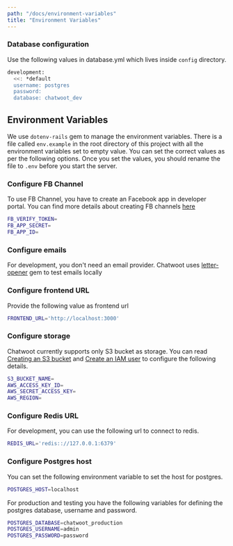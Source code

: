 ```yaml
---
path: "/docs/environment-variables"
title: "Environment Variables"
---
```


### Database configuration

Use the following values in database.yml which lives inside `config` directory.

```bash
development:
  <<: *default
  username: postgres
  password:
  database: chatwoot_dev
```

## Environment Variables

We use `dotenv-rails` gem to manage the environment variables. There is a file called `env.example` in the root directory of this project with all the environment variables set to empty value. You can set the correct values as per the following options. Once you set the values, you should rename the file to `.env` before you start the server.

### Configure FB Channel

To use FB Channel, you have to create an Facebook app in developer portal. You can find more details about creating FB channels [here](https://developers.facebook.com/docs/apps/#register)

```bash
FB_VERIFY_TOKEN=
FB_APP_SECRET=
FB_APP_ID=
```

### Configure emails

For development, you don't need an email provider. Chatwoot uses [letter-opener](https://github.com/ryanb/letter_opener) gem to test emails locally

### Configure frontend URL

Provide the following value as frontend url

```bash
FRONTEND_URL='http://localhost:3000'
```

### Configure storage

Chatwoot currently supports only S3 bucket as storage. You can read [Creating an S3 bucket](https://docs.aws.amazon.com/AmazonS3/latest/gsg/CreatingABucket.html) and [Create an IAM user](https://docs.aws.amazon.com/IAM/latest/UserGuide/id_users_create.html) to configure the following details.

```bash
S3_BUCKET_NAME=
AWS_ACCESS_KEY_ID=
AWS_SECRET_ACCESS_KEY=
AWS_REGION=
```

### Configure Redis URL

For development, you can use the following url to connect to redis.

```bash
REDIS_URL='redis:://127.0.0.1:6379'
```

### Configure Postgres host

You can set the following environment variable to set the host for postgres.

```bash
POSTGRES_HOST=localhost
```

For production and testing you have the following variables for defining the postgres database,
username and password.

```bash
POSTGRES_DATABASE=chatwoot_production
POSTGRES_USERNAME=admin
POSTGRES_PASSWORD=password
```